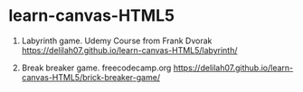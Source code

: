 # learn-canvas-HTML5

1.  Labyrinth game. Udemy Course from Frank Dvorak
    https://delilah07.github.io/learn-canvas-HTML5/labyrinth/

2.  Break breaker game. freecodecamp.org
    https://delilah07.github.io/learn-canvas-HTML5/brick-breaker-game/
